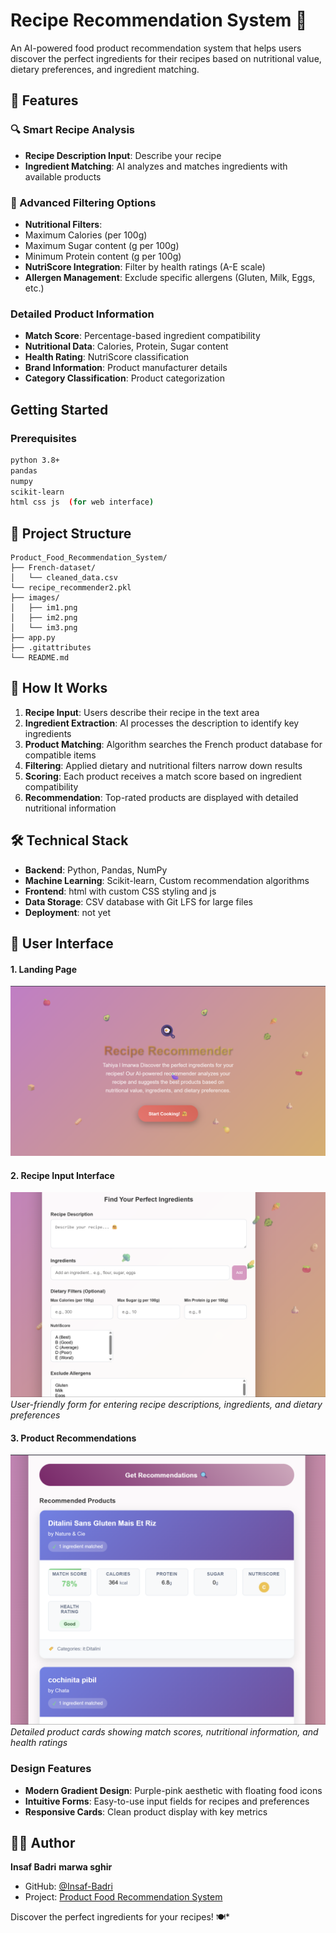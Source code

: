 # Recipe Recommendation System 🍳

An AI-powered food product recommendation system that helps users discover the perfect ingredients for their recipes based on nutritional value, dietary preferences, and ingredient matching.

## 🌟 Features

### 🔍 Smart Recipe Analysis
- **Recipe Description Input**: Describe your recipe
- **Ingredient Matching**: AI analyzes and matches ingredients with available products

### 🥗 Advanced Filtering Options
- **Nutritional Filters**:
- Maximum Calories (per 100g)
- Maximum Sugar content (g per 100g)
- Minimum Protein content (g per 100g)
- **NutriScore Integration**: Filter by health ratings (A-E scale)
- **Allergen Management**: Exclude specific allergens (Gluten, Milk, Eggs, etc.)

### Detailed Product Information
- **Match Score**: Percentage-based ingredient compatibility
- **Nutritional Data**: Calories, Protein, Sugar content
- **Health Rating**: NutriScore classification
- **Brand Information**: Product manufacturer details
- **Category Classification**: Product categorization

##  Getting Started

### Prerequisites
```bash
python 3.8+
pandas
numpy
scikit-learn
html css js  (for web interface)
```

## 📁 Project Structure
```
Product_Food_Recommendation_System/
├── French-dataset/
│   └── cleaned_data.csv          
└── recipe_recommender2.pkl   
├── images/
│   ├── im1.png         
│   ├── im2.png         
│   └── im3.png      
├── app.py                                     
├── .gitattributes              
└── README.md                    
```

## 🔧 How It Works

1. **Recipe Input**: Users describe their recipe in the text area
2. **Ingredient Extraction**: AI processes the description to identify key ingredients
3. **Product Matching**: Algorithm searches the French product database for compatible items
4. **Filtering**: Applied dietary and nutritional filters narrow down results
5. **Scoring**: Each product receives a match score based on ingredient compatibility
6. **Recommendation**: Top-rated products are displayed with detailed nutritional information



## 🛠️ Technical Stack

- **Backend**: Python, Pandas, NumPy
- **Machine Learning**: Scikit-learn, Custom recommendation algorithms
- **Frontend**: html with custom CSS styling and js
- **Data Storage**: CSV database with Git LFS for large files
- **Deployment**: not yet 

## 🎨 User Interface


#### 1. Landing Page
![Landing Page](images/im2.png)

#### 2. Recipe Input Interface
![Recipe Input](images/im3.png)
*User-friendly form for entering recipe descriptions, ingredients, and dietary preferences*

#### 3. Product Recommendations
![Product Recommendations](images/im1.png)
*Detailed product cards showing match scores, nutritional information, and health ratings*

### Design Features
- **Modern Gradient Design**: Purple-pink aesthetic with floating food icons
- **Intuitive Forms**: Easy-to-use input fields for recipes and preferences
- **Responsive Cards**: Clean product display with key metrics

## 👨‍💻 Author

**Insaf Badri**
**marwa sghir**
- GitHub: [@Insaf-Badri](https://github.com/Insaf-Badri)
- Project: [Product Food Recommendation System](https://github.com/Insaf-Badri/Product_Food_Recommendation_-System)



Discover the perfect ingredients for your recipes! 🍽️*
